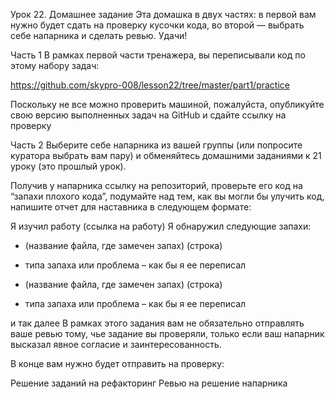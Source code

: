 Урок 22. Домашнее задание
Эта домашка в двух частях: в первой вам нужно будет сдать на проверку кусочки кода, во второй — выбрать себе напарника и сделать ревью. Удачи!

Часть 1
В рамках первой части тренажера, вы переписывали код по этому набору задач:

https://github.com/skypro-008/lesson22/tree/master/part1/practice

Поскольку не все можно проверить машиной, пожалуйста, опубликуйте свою версию выполненных задач на GitHub и сдайте ссылку на проверку

Часть 2
Выберите себе напарника из вашей группы (или попросите куратора выбрать вам пару) и обменяйтесь домашними заданиями к 21 уроку (это прошлый урок).

Получив у напарника ссылку на репозиторий, проверьте его код на “запахи плохого кода”, подумайте над тем, как вы могли бы улучить код, напишите отчет для наставника в следующем формате:

Я изучил работу (ссылка на работу) 
Я обнаружил следующие запахи:

- (название файла, где замечен запах) (строка) 
- типа запаха или проблема
– как бы я ее переписал

- (название файла, где замечен запах) (строка) 
- типа запаха или проблема
– как бы я ее переписал

и так далее
В рамках этого задания вам не обязательно отправлять ваше ревью тому, чье задание вы проверяли, только если ваш напарник высказал явное согласие и заинтересованность.

В конце вам нужно будет отправить на проверку:

Решение заданий на рефакторинг
Ревью на решение напарника